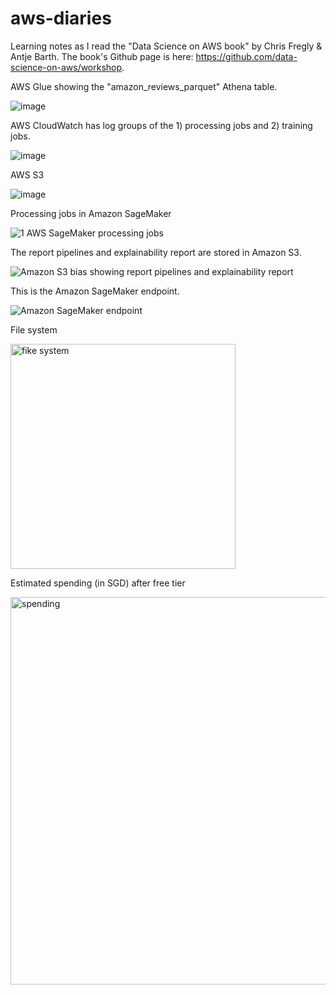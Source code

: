 # aws-diaries

Learning notes as I read the "Data Science on AWS book" by Chris Fregly & Antje Barth. The book's Github page is here: https://github.com/data-science-on-aws/workshop. 

AWS Glue showing the "amazon_reviews_parquet" Athena table.

![image](https://user-images.githubusercontent.com/51873343/140603401-8bf9d052-8b26-4dad-8182-c6c6c26154c8.png)

AWS CloudWatch has log groups of the 1) processing jobs and 2) training jobs.

![image](https://user-images.githubusercontent.com/51873343/140602924-b34e0648-0033-4d82-a2ba-115bb06fabde.png)

AWS S3

![image](https://user-images.githubusercontent.com/51873343/140603220-83304527-ce43-4e0b-9632-999423600845.png)

Processing jobs in Amazon SageMaker

![1 AWS SageMaker processing jobs](https://user-images.githubusercontent.com/51873343/142864525-3f1d87ff-091b-4925-b5b0-55f9d4993ab5.png)

The report pipelines and explainability report are stored in Amazon S3.

![Amazon S3 bias showing report pipelines and explainability report](https://user-images.githubusercontent.com/51873343/142864789-a1867583-9fc3-4a39-97f6-eb00956cb0e4.png)

This is the Amazon SageMaker endpoint.

![Amazon SageMaker endpoint](https://user-images.githubusercontent.com/51873343/142864862-6bb25957-d04d-4b55-9e48-5ee49da75c94.png)

File system

<img width="360" alt="fike system" src="https://user-images.githubusercontent.com/51873343/142866515-b5fc2bc0-15c8-4b4f-a863-f86103b5cdc6.png">

Estimated spending (in SGD) after free tier

<img width="620" alt="spending" src="https://user-images.githubusercontent.com/51873343/142868967-f23c37f0-7b36-4f7c-9d7a-745cde8c34af.png">
